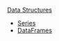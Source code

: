 



[Data Structures](#dataStructures)
- [Series](#series)
- [DataFrames](#dataframes)



<a id="dataframes">
